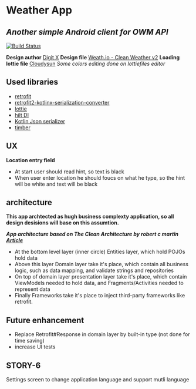 # Weather App
## _Another simple Android client for OWM API_

[![Build Status](https://travis-ci.org/joemccann/dillinger.svg?branch=master)](https://travis-ci.org/joemccann/dillinger)

**Design author** [Digit X](https://www.behance.net/digitx)
**Design file** [Weath.io - Clean Weather v2](https://www.behance.net/gallery/89709811/Weathio-Clean-Weather-v2-Free-Adobe-Xd-File)
**Loading lottie file** [Cloudysun](https://lottiefiles.com/42890-cloudysun)  _Some colors editing done on lottiefiles editor_

## Used libraries
- [retrofit](https://square.github.io/retrofit/)
- [retrofit2-kotlinx-serialization-converter](https://github.com/JakeWharton/retrofit2-kotlinx-serialization-converter)
- [lottie](https://github.com/airbnb/lottie-android)
- [hilt DI](https://developer.android.com/training/dependency-injection/hilt-android#groovy)
- [Kotlin Json serializer](https://github.com/Kotlin/kotlinx.serialization)
- [timber](https://github.com/JakeWharton/timber)

## UX
**Location entry field**
- At start user should read hint, so text is black
- When user enter location he should foucs on what he type, so the hint will be white and text will be black


## architecture
**This app archtected as hugh business complexty application, so all design desisions will base on this assumtion.**

*__App architecture based on The Clean Architecture by robert c martin [Article](https://blog.cleancoder.com/uncle-bob/2012/08/13/the-clean-architecture.html)__*

- At the bottom level layer (inner circle) Entities layer, which hold POJOs hold data
- Above this layer Domain layer take it's place, which contain all business logic, such as data mapping, and validate strings and repositories
- On top of domain layer presentation layer take it's place, which contain ViewModels needed to hold data, and Fragments/Activities needed to represent data
- Finally Frameworks take it's place to inject third-party frameworks like retrofit.


## Future enhancement
- Replace Retrofit#Response in domain layer by built-in type (not done for time saving)
- increase UI tests

## STORY-6
Settings screen to change application language and support mutli language


